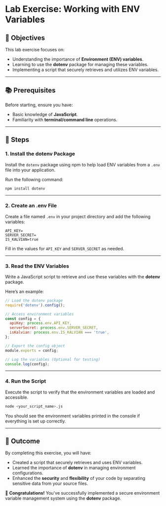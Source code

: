 # **Lab Exercise: Working with ENV Variables**

## **🎯 Objectives**

This lab exercise focuses on:

- Understanding the importance of **Environment (ENV) variables**.
- Learning to use the **dotenv** package for managing these variables.
- Implementing a script that securely retrieves and utilizes ENV variables.

---

## **📚 Prerequisites**

Before starting, ensure you have:

- Basic knowledge of **JavaScript**.
- Familiarity with **terminal/command line** operations.

---

## **🚀 Steps**

### **1. Install the dotenv Package**

Install the `dotenv` package using npm to help load ENV variables from a `.env` file into your application.

Run the following command:

```bash
npm install dotenv
```

---

### **2. Create an .env File**

Create a file named `.env` in your project directory and add the following variables:

```plaintext
API_KEY=
SERVER_SECRET=
IS_KALVIAN=true
```

Fill in the values for `API_KEY` and `SERVER_SECRET` as needed.

---

### **3. Read the ENV Variables**

Write a JavaScript script to retrieve and use these variables with the **dotenv** package.

Here’s an example:

```javascript
// Load the dotenv package
require('dotenv').config();

// Access environment variables
const config = {
  apiKey: process.env.API_KEY,
  serverSecret: process.env.SERVER_SECRET,
  isKalvian: process.env.IS_KALVIAN === 'true',
};

// Export the config object
module.exports = config;

// Log the variables (Optional for testing)
console.log(config);
```

---

### **4. Run the Script**

Execute the script to verify that the environment variables are loaded and accessible.

```bash
node <your_script_name>.js
```

You should see the environment variables printed in the console if everything is set up correctly.

---

## **🏁 Outcome**

By completing this exercise, you will have:

- Created a script that securely retrieves and uses ENV variables.
- Learned the importance of **dotenv** in managing environment configurations.
- Enhanced the **security** and **flexibility** of your code by separating sensitive data from your source files.

🎉 **Congratulations!** You've successfully implemented a secure environment variable management system using the **dotenv** package.
 